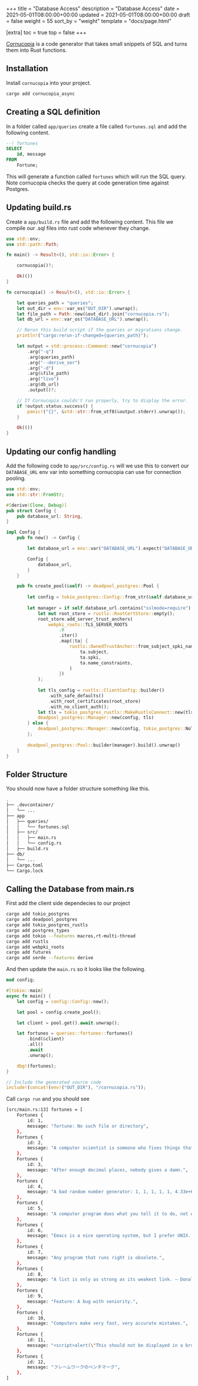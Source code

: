 +++
title = "Database Access"
description = "Database Access"
date = 2021-05-01T08:00:00+00:00
updated = 2021-05-01T08:00:00+00:00
draft = false
weight = 55
sort_by = "weight"
template = "docs/page.html"

[extra]
toc = true
top = false
+++

[Cornucopia](https://github.com/cornucopia-rs/cornucopia) is a code generator that takes small snippets of SQL and turns them into Rust functions.

## Installation

Install `cornucopia` into your project.

```sh
cargo add cornucopia_async
```

## Creating a SQL definition

In a folder called `app/queries` create a file called `fortunes.sql` and add the following content.

```sql
--! fortunes
SELECT 
    id, message
FROM 
    Fortune;
```

This will generate a function called `fortunes` which will run the SQL query. Note cornucopia checks the query at code generation time against Postgres.

## Updating build.rs

Create a `app/build.rs` file and add the following content. This file we compile our .sql files into rust code whenever they change.

```rust
use std::env;
use std::path::Path;

fn main() -> Result<(), std::io::Error> {

    cornucopia()?;

    Ok(())
}

fn cornucopia() -> Result<(), std::io::Error> {

    let queries_path = "queries";
    let out_dir = env::var_os("OUT_DIR").unwrap();
    let file_path = Path::new(&out_dir).join("cornucopia.rs");
    let db_url = env::var_os("DATABASE_URL").unwrap();

    // Rerun this build script if the queries or migrations change.
    println!("cargo:rerun-if-changed={queries_path}");

    let output = std::process::Command::new("cornucopia")
        .arg("-q")
        .arg(queries_path)
        .arg("--derive_ser")
        .arg("-d")
        .arg(&file_path)
        .arg("live")
        .arg(db_url)
        .output()?;

    // If Cornucopia couldn't run properly, try to display the error.
    if !output.status.success() {
        panic!("{}", &std::str::from_utf8(&output.stderr).unwrap());
    }

    Ok(())
}
```

## Updating our config handling

Add the following code to `app/src/config.rs` will we use this to convert our `DATABASE_URL` env var into something cornucopia can use for connection pooling.

```rust
use std::env;
use std::str::FromStr;

#[derive(Clone, Debug)]
pub struct Config {
    pub database_url: String,
}

impl Config {
    pub fn new() -> Config {

        let database_url = env::var("DATABASE_URL").expect("DATABASE_URL not set");

        Config {
            database_url,
        }
    }

    pub fn create_pool(&self) -> deadpool_postgres::Pool {
    
        let config = tokio_postgres::Config::from_str(&self.database_url).unwrap();
    
        let manager = if self.database_url.contains("sslmode=require") {
            let mut root_store = rustls::RootCertStore::empty();
            root_store.add_server_trust_anchors(
                webpki_roots::TLS_SERVER_ROOTS
                    .0
                    .iter()
                    .map(|ta| {
                        rustls::OwnedTrustAnchor::from_subject_spki_name_constraints(
                            ta.subject,
                            ta.spki,
                            ta.name_constraints,
                        )
                    })
            );
    
            let tls_config = rustls::ClientConfig::builder()
                .with_safe_defaults()
                .with_root_certificates(root_store)
                .with_no_client_auth();
            let tls = tokio_postgres_rustls::MakeRustlsConnect::new(tls_config);
            deadpool_postgres::Manager::new(config, tls)
        } else {
            deadpool_postgres::Manager::new(config, tokio_postgres::NoTls)
        };
    
        deadpool_postgres::Pool::builder(manager).build().unwrap()
    }
}
```

## Folder Structure

You should now have a folder structure something like this.

```sh
.
├── .devcontainer/
│   └── ...
├── app
│   ├── queries/
│   │   └── fortunes.sql
│   ├── src/
│   │   ├── main.rs
│   │   └── config.rs
│   ├── build.rs
├── db/
│   └── ...
├── Cargo.toml
└── Cargo.lock
```

## Calling the Database from main.rs

First add the client side dependecies to our project

```sh
cargo add tokio_postgres
cargo add deadpool_postgres
cargo add tokio_postgres_rustls
cargo add postgres_types
cargo add tokio --features macros,rt-multi-thread
cargo add rustls
cargo add webpki_roots
cargo add futures
cargo add serde --features derive
```

And then update the `main.rs` so it looks like the following.

```rust
mod config;

#[tokio::main]
async fn main() {
    let config = config::Config::new();

    let pool = config.create_pool();

    let client = pool.get().await.unwrap();

    let fortunes = queries::fortunes::fortunes()
        .bind(&client)
        .all()
        .await
        .unwrap();

    dbg!(fortunes);
}

// Include the generated source code
include!(concat!(env!("OUT_DIR"), "/cornucopia.rs"));

```

Call `cargo run` and you should see

```sh
[src/main.rs:13] fortunes = [
    Fortunes {
        id: 1,
        message: "fortune: No such file or directory",
    },
    Fortunes {
        id: 2,
        message: "A computer scientist is someone who fixes things that aren't broken.",
    },
    Fortunes {
        id: 3,
        message: "After enough decimal places, nobody gives a damn.",
    },
    Fortunes {
        id: 4,
        message: "A bad random number generator: 1, 1, 1, 1, 1, 4.33e+67, 1, 1, 1",
    },
    Fortunes {
        id: 5,
        message: "A computer program does what you tell it to do, not what you want it to do.",
    },
    Fortunes {
        id: 6,
        message: "Emacs is a nice operating system, but I prefer UNIX. — Tom Christaensen",
    },
    Fortunes {
        id: 7,
        message: "Any program that runs right is obsolete.",
    },
    Fortunes {
        id: 8,
        message: "A list is only as strong as its weakest link. — Donald Knuth",
    },
    Fortunes {
        id: 9,
        message: "Feature: A bug with seniority.",
    },
    Fortunes {
        id: 10,
        message: "Computers make very fast, very accurate mistakes.",
    },
    Fortunes {
        id: 11,
        message: "<script>alert(\"This should not be displayed in a browser alert box.\");</script>",
    },
    Fortunes {
        id: 12,
        message: "フレームワークのベンチマーク",
    },
]
```